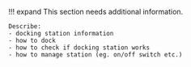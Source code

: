 !!! expand
    This section needs additional information.

    Describe: 
    - docking station information
    - how to dock
    - how to check if docking station works
    - how to manage station (eg. on/off switch etc.)